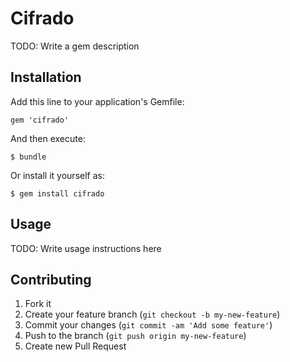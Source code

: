 # Cifrado

TODO: Write a gem description

## Installation

Add this line to your application's Gemfile:

    gem 'cifrado'

And then execute:

    $ bundle

Or install it yourself as:

    $ gem install cifrado

## Usage

TODO: Write usage instructions here

## Contributing

1. Fork it
2. Create your feature branch (`git checkout -b my-new-feature`)
3. Commit your changes (`git commit -am 'Add some feature'`)
4. Push to the branch (`git push origin my-new-feature`)
5. Create new Pull Request
